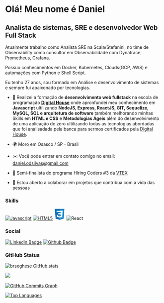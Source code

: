 # Olá! Meu nome é Daniel

## Analista de sistemas, SRE e desenvolvedor Web Full Stack

Atualmente trabalho como Analista SRE na Scala/Stefanini, no time de Observability como consultor em Observabilidade com Dynatrace, Prometheus, Grafana.

Possuo conhecimentos em Docker, Kubernetes, Clouds(GCP, AWS) e automações com Python e Shell Script.

Eu tenho 27 anos, sou formado em Análise e desenvolvimento de sistemas e sempre fui apaixonado por tecnologias.

- 🧠 Realizei a formação de **desenvolvimento web fullstack** na escola de programação **[Digital House](https://www.digitalhouse.com/)** onde apronfundei meu conhecimento em **Javascript** ultilizando **NodeJS, Express, ReactJS,  GIT, Sequelize, MySQL, SQL e arquitetura de software** também melhorando minhas Skills em **HTML e CSS** e **Metodologias Ágeis** além do desenvolvimento de uma aplicação do zero ultilizando todas as tecnologias abordadas que foi analisadada pela banca para sermos certificados pela [Digital House](https://www.digitalhouse.com/br).

- 🌍 Moro em Osasco / SP - Brasil
- ✉️ Você pode entrar em contato comigo no email: [daniel.odsilvas@gmail.com](mailto:daniel.odsilvas@gmail.com)
- 🚀 Semi-finalista do programa Hiring Coders #3 da [VTEX](https://vtex.com/br-pt/)
- 🤝 Estou aberto a colaborar em projetos que contribua com a vida das pessoas

### ​Skills

<p align="left">
  <a href="https://developer.mozilla.org/en-US/docs/Web/JavaScript" target="_blank" rel="noreferrer"><img src="https://raw.githubusercontent.com/danielcranney/readme-generator/main/public/icons/skills/javascript-colored.svg" width="36" height="36" alt="Javascript" /></a>
  <a href="https://developer.mozilla.org/en-US/docs/Glossary/HTML5" target="_blank" rel="noreferrer"><img src="https://raw.githubusercontent.com/danielcranney/readme-generator/main/public/icons/skills/html5-colored.svg" width="36" height="36" alt="HTML5" /></a>
  <img src="https://raw.githubusercontent.com/devicons/devicon/master/icons/css3/css3-original.svg" height="36" width="36" alt="CSS">
    <img src="https://upload.wikimedia.org/wikipedia/commons/thumb/a/a7/React-icon.svg/640px-React-icon.svg.png" height="36" width="36" alt="React">
</p>

### Social

[![Linkedin Badge](https://img.shields.io/badge/LinkedIn-0077B5?style=for-the-badge&logo=linkedin&logoColor=white)](https://www.linkedin.com/in/daniel-oliveira-8234aa1a7/) [![Github Badge](https://img.shields.io/badge/GitHub-100000?style=for-the-badge&logo=github&logoColor=white)](https://github.com/DanSmithh)

### GitHub Status

  <a href="https://github.com/DanSmithh">
  <img src="https://github-readme-stats.vercel.app/api?username=DanSmithh&show_icons=true&hide=&count_private=true&title_color=3382ed&text_color=ffffff&icon_color=3382ed&bg_color=171717&hide_border=true&show_icons=true" alt="brseghese GitHub stats"/></a>

<a href="https://github.com/DanSmithh"><img src="https://github-readme-streak-stats.herokuapp.com/?user=DanSmithh&stroke=ffffff&background=171717&ring=3382ed&fire=3382ed&currStreakNum=ffffff&currStreakLabel=3382ed&sideNums=ffffff&sideLabels=ffffff&dates=ffffff&hide_border=true" /></a>

<a href="https://github.com/DanSmithh"><img src="https://activity-graph.herokuapp.com/graph?username=DanSmithh&bg_color=171717&color=ffffff&line=3382ed&point=ffffff&area_color=171717&area=true&hide_border=true&custom_title=GitHub%20Commits%20Graph" alt="GitHub Commits Graph" /></a>

<a href="https://github.com/DanSmithh" align="left"><img src="https://github-readme-stats.vercel.app/api/top-langs/?username=DanSmithh&layout=compact&title_color=3382ed&text_color=ffffff&icon_color=3382ed&bg_color=171717&hide_border=true&locale=en&custom_title=Top%20%Languages" alt="Top Languages" /></a>

